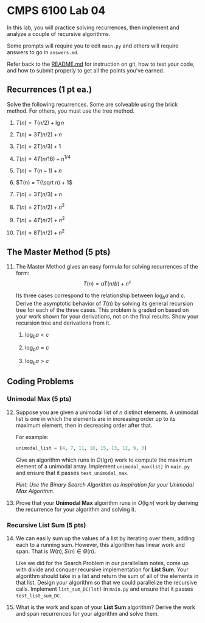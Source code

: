 # CMPS 6100  Lab 04

In this lab, you will practice solving recurrences, then implement and analyze a couple of recursive algorithms.

Some prompts will require you to edit `main.py` and others will require answers to go in `answers.md`.

Refer back to the [README.md](README.md) for instruction on git, how to test your code, and how to submit properly to get all the points you've earned.

## Recurrences (1 pt ea.)

Solve the following recurrences. Some are solveable using the brick method. For others, you must use the tree method.

1. $T(n) = T(n/2) + \lg n$



2. $T(n) = 3T(n/2) + n$



3. $T(n) = 2T(n/3) + 1$



4. $T(n) = 4T(n/16) + n^{1/4}$



5. $T(n) = T(n-1) + n$



6. $T(n) = T(\sqrt n) + 1$



7. $T(n) = 3T(n/3) + n$



8. $T(n) = 2T(n/2) + n^2$



9. $T(n) = 4T(n/2) + n^2$



10. $T(n) = 8T(n/2) + n^2$



## The Master Method (5 pts)

11. The Master Method gives an easy formula for solving recurrences of the form: 
    $$T(n) = aT(n/b) + n^c$$

    Its three cases correspond to the relationship between $\log_b a$ and $c$. Derive the asymptotic behavior of $T(n)$ by solving its general recursion tree for each of the three cases. This problem is graded on based on your work shown for your derivations, not on the final results. Show your recursion tree and derivations from it.

    1. $\log_b a < c$

    2. $\log_b a = c$

    3. $\log_b a > c$

## Coding Problems

### Unimodal Max (5 pts)

12. Suppose you are given a unimodal list of $n$ distinct elements. A unimodal list is one in which the elements are in increasing order up to its maximum element, then in decreasing order after that.

    For example:

    ``` python
    unimodal_list = [4, 7, 11, 18, 15, 13, 12, 9, 3]
    ```

    Give an algorithm which runs in $O(\lg n)$ work to compute the maximum element of a unimodal array. Implement `unimodal_max(lst)` in `main.py` and ensure that it passes `test_unimodal_max`.

    *Hint: Use the Binary Search Algorithm as inspiration for your Unimodal Max Algorithm.*

13. Prove that your **Unimodal Max** algorithm runs in $O(\lg n)$ work by deriving the recurrence for your algorithm and solving it.

### Recursive List Sum (5 pts)

14. We can easily sum up the values of a list by iterating over them, adding each to a running sum. However, this algorithm has linear work and span. That is $W(n), S(n) \in \Theta(n)$. 

    Like we did for the Search Problem in our parallelism notes, come up with divide and conquer recursive implementation for **List Sum**. Your algorithm should take in a list and return the sum of all of the elements in that list. Design your algorithm so that we could parallelize the recursive calls. Implement `list_sum_DC(lst)` in `main.py` and ensure that it passes `test_list_sum_DC`.

15. What is the work and span of your **List Sum** algorithm? Derive the work and span recurrences for your algorithm and solve them.
